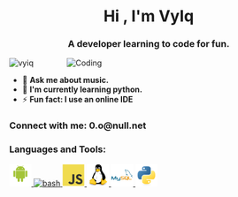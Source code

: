 <h1 align="center">Hi , I'm VyIq</h1>
<h3 align="center">A developer learning to code for fun.</h3>
<img align="right" alt="Coding" width="400" src="https://c.tenor.com/fSsxftCb8w0AAAAi/pikachu-running.gif">

<p align="left"> <img src="https://komarev.com/ghpvc/?username=vyiq&label=Profile%20views&color=ffc2ce&style=flat" alt="vyiq" /> </p>

- 💭 **Ask me about music.**
- 🌱 **I'm currently learning python.**
- ⚡ **Fun fact: I use an online IDE**

<h3 align="left">Connect with me: 0.o@null.net</h3>
<p align="left">
</p>

<h3 align="left">Languages and Tools:</h3>
<p align="left"> <a href="https://developer.android.com" target="_blank" rel="noreferrer"> <img src="https://raw.githubusercontent.com/devicons/devicon/master/icons/android/android-original-wordmark.svg" alt="android" width="40" height="40"/> </a> <a href="https://www.gnu.org/software/bash/" target="_blank" rel="noreferrer"> <img src="https://www.vectorlogo.zone/logos/gnu_bash/gnu_bash-icon.svg" alt="bash" width="40" height="40"/> </a> <a href="https://developer.mozilla.org/en-US/docs/Web/JavaScript" target="_blank" rel="noreferrer"> <img src="https://raw.githubusercontent.com/devicons/devicon/master/icons/javascript/javascript-original.svg" alt="javascript" width="40" height="40"/> </a> <a href="https://www.linux.org/" target="_blank" rel="noreferrer"> <img src="https://raw.githubusercontent.com/devicons/devicon/master/icons/linux/linux-original.svg" alt="linux" width="40" height="40"/> </a> <a href="https://www.mysql.com/" target="_blank" rel="noreferrer"> <img src="https://raw.githubusercontent.com/devicons/devicon/master/icons/mysql/mysql-original-wordmark.svg" alt="mysql" width="40" height="40"/> </a> <a href="https://www.python.org" target="_blank" rel="noreferrer"> <img src="https://raw.githubusercontent.com/devicons/devicon/master/icons/python/python-original.svg" alt="python" width="40" height="40"/> </a> </p>
